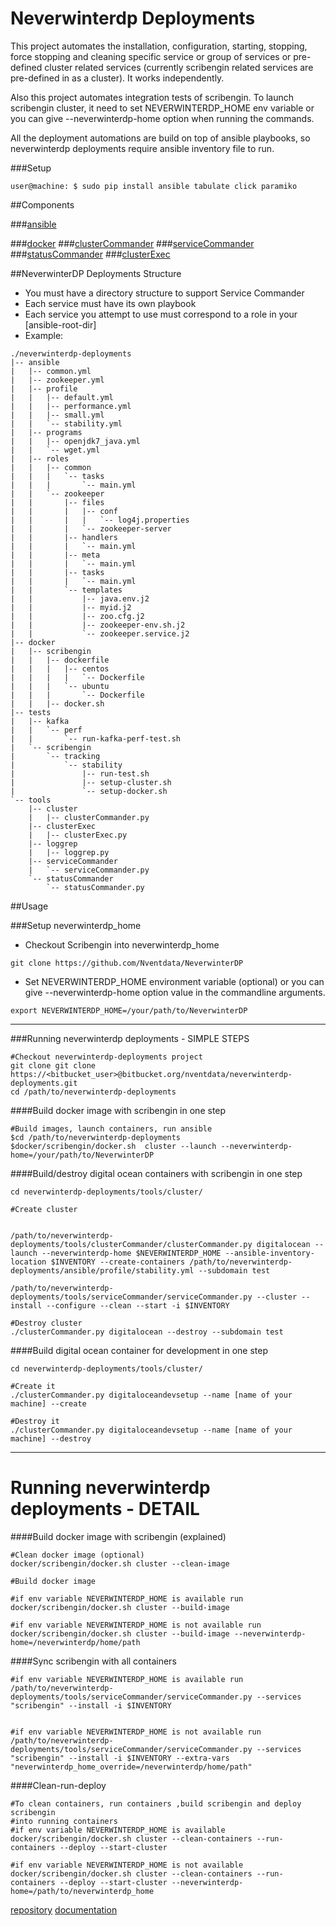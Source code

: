 # Neverwinterdp Deployments

This project automates the installation, configuration, starting, stopping, force stopping and cleaning specific service or group of services or pre-defined cluster related services (currently scribengin related services are pre-defined in as a cluster). It works independently.

Also this project automates integration tests of scribengin. To launch scribengin cluster, it need  to set NEVERWINTERDP_HOME env variable or you can give --neverwinterdp-home option when running the commands.

All the deployment automations are build on top of ansible playbooks, so neverwinterdp deployments require ansible inventory file to run. 




###Setup

```
user@machine: $ sudo pip install ansible tabulate click paramiko
```



##Components 

###[ansible](ansible/README.md) 

###[docker](docker/scribengin/README.md)
###[clusterCommander](tools/cluster/README.md)
###[serviceCommander](tools/serviceCommander/README.md)
###[statusCommander](tools/statusCommander/README.md)
###[clusterExec](tools/clusterExec/README.md)


##NeverwinterDP Deployments Structure
- You must have a directory structure to support Service Commander
- Each service must have its own playbook
- Each service you attempt to use must correspond to a role in your [ansible-root-dir]
- Example: 

```
./neverwinterdp-deployments
|-- ansible
|   |-- common.yml
|   |-- zookeeper.yml
|   |-- profile
|   |   |-- default.yml
|   |   |-- performance.yml
|   |   |-- small.yml
|   |   `-- stability.yml
|   |-- programs
|   |   |-- openjdk7_java.yml
|   |   `-- wget.yml
|   |-- roles
|   |   |-- common
|   |   |   `-- tasks
|   |   |       `-- main.yml
|   |   `-- zookeeper
|   |       |-- files
|   |       |   |-- conf
|   |       |   |   `-- log4j.properties
|   |       |   `-- zookeeper-server
|   |       |-- handlers
|   |       |   `-- main.yml
|   |       |-- meta
|   |       |   `-- main.yml
|   |       |-- tasks
|   |       |   `-- main.yml
|   |       `-- templates
|   |           |-- java.env.j2
|   |           |-- myid.j2
|   |           |-- zoo.cfg.j2
|   |           |-- zookeeper-env.sh.j2
|   |           `-- zookeeper.service.j2
|-- docker
|   |-- scribengin
|   |   |-- dockerfile
|   |   |   |-- centos
|   |   |   |   `-- Dockerfile
|   |   |   `-- ubuntu
|   |   |       `-- Dockerfile
|   |   |-- docker.sh
|-- tests
|   |-- kafka
|   |   `-- perf
|   |       `-- run-kafka-perf-test.sh
|   `-- scribengin
|       `-- tracking
|           `-- stability
|               |-- run-test.sh
|               |-- setup-cluster.sh
|               `-- setup-docker.sh
`-- tools
    |-- cluster
    |   |-- clusterCommander.py
    |-- clusterExec
    |   |-- clusterExec.py
    |-- loggrep
    |   |-- loggrep.py
    |-- serviceCommander
    |   `-- serviceCommander.py
    `-- statusCommander
        `-- statusCommander.py                                 

```


##Usage

###Setup neverwinterdp_home

- Checkout Scribengin into neverwinterdp_home

```
git clone https://github.com/Nventdata/NeverwinterDP
```

- Set NEVERWINTERDP_HOME environment variable (optional) or you can give --neverwinterdp-home option value in the commandline arguments.

```
export NEVERWINTERDP_HOME=/your/path/to/NeverwinterDP
```
   
***  

###Running neverwinterdp deployments - SIMPLE STEPS

```
#Checkout neverwinterdp-deployments project 
git clone git clone https://<bitbucket_user>@bitbucket.org/nventdata/neverwinterdp-deployments.git
cd /path/to/neverwinterdp-deployments
```
####Build docker image with scribengin in one step
```
#Build images, launch containers, run ansible
$cd /path/to/neverwinterdp-deployments
$docker/scribengin/docker.sh  cluster --launch --neverwinterdp-home=/your/path/to/NeverwinterDP
```

####Build/destroy digital ocean containers with scribengin in one step
```
cd neverwinterdp-deployments/tools/cluster/

#Create cluster


/path/to/neverwinterdp-deployments/tools/clusterCommander/clusterCommander.py digitalocean --launch --neverwinterdp-home $NEVERWINTERDP_HOME --ansible-inventory-location $INVENTORY --create-containers /path/to/neverwinterdp-deployments/ansible/profile/stability.yml --subdomain test

/path/to/neverwinterdp-deployments/tools/serviceCommander/serviceCommander.py --cluster --install --configure --clean --start -i $INVENTORY    
  
#Destroy cluster
./clusterCommander.py digitalocean --destroy --subdomain test
```

####Build digital ocean container for development in one step
```
cd neverwinterdp-deployments/tools/cluster/

#Create it
./clusterCommander.py digitaloceandevsetup --name [name of your machine] --create

#Destroy it
./clusterCommander.py digitaloceandevsetup --name [name of your machine] --destroy
```


***  



Running neverwinterdp deployments - DETAIL
======

####Build docker image with scribengin (explained)

```
#Clean docker image (optional)
docker/scribengin/docker.sh cluster --clean-image

#Build docker image

#if env variable NEVERWINTERDP_HOME is available run 
docker/scribengin/docker.sh cluster --build-image

#if env variable NEVERWINTERDP_HOME is not available run 
docker/scribengin/docker.sh cluster --build-image --neverwinterdp-home=/neverwinterdp/home/path
```

####Sync scribengin with all containers

```
#if env variable NEVERWINTERDP_HOME is available run 
/path/to/neverwinterdp-deployments/tools/serviceCommander/serviceCommander.py --services "scribengin" --install -i $INVENTORY  


#if env variable NEVERWINTERDP_HOME is not available run 
/path/to/neverwinterdp-deployments/tools/serviceCommander/serviceCommander.py --services "scribengin" --install -i $INVENTORY --extra-vars "neverwinterdp_home_override=/neverwinterdp/home/path"

```

####Clean-run-deploy 
```
#To clean containers, run containers ,build scribengin and deploy scribengin 
#into running containers
#if env variable NEVERWINTERDP_HOME is available
docker/scribengin/docker.sh cluster --clean-containers --run-containers --deploy --start-cluster

#if env variable NEVERWINTERDP_HOME is not available
docker/scribengin/docker.sh cluster --clean-containers --run-containers --deploy --start-cluster --neverwinterdp-home=/path/to/neverwinterdp_home
```
 
 [repository](https://bitbucket.org/nventdata/neverwinterdp-deployments)
[documentation](https://bitbucket.org/nventdata/neverwinterdp-deployments/wiki/Home)
